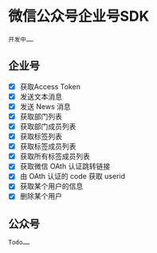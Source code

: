 # 微信公众号企业号SDK
    开发中……

## 企业号
- [x] 获取Access Token
- [x] 发送文本消息
- [x] 发送 News 消息
- [x] 获取部门列表
- [x] 获取部门成员列表
- [x] 获取标签列表
- [x] 获取标签成员列表
- [x] 获取所有标签成员列表
- [x] 获取微信 OAth 认证跳转链接
- [x] 由 OAth 认证的 code 获取 userid
- [x] 获取某个用户的信息
- [x] 删除某个用户

## 公众号
    Todo……
